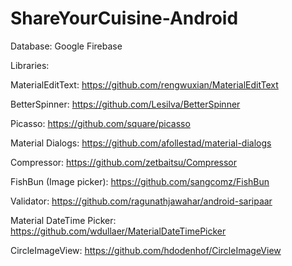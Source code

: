 # ShareYourCuisine-Android

Database: Google Firebase

Libraries:

MaterialEditText: https://github.com/rengwuxian/MaterialEditText

BetterSpinner: https://github.com/Lesilva/BetterSpinner

Picasso: https://github.com/square/picasso

Material Dialogs: https://github.com/afollestad/material-dialogs

Compressor: https://github.com/zetbaitsu/Compressor

FishBun (Image picker): https://github.com/sangcomz/FishBun

Validator: https://github.com/ragunathjawahar/android-saripaar

Material DateTime Picker: https://github.com/wdullaer/MaterialDateTimePicker

CircleImageView: https://github.com/hdodenhof/CircleImageView
